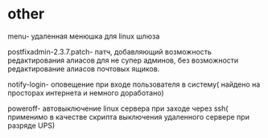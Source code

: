 other
=====
menu- удаленная менюшка для linux шлюза

postfixadmin-2.3.7.patch- патч, добавляющий возможность редактирования алиасов для не супер админов, без возможности редактирование алиасов почтовых ящиков.

notify-login- оповещение при входе пользователя в систему( найдено на просторах интернета и немного доработано)

poweroff- автовыключение linux сервера при заходе через ssh( применимо в качестве скрипта выключения удаленного сервере при разряде UPS)

